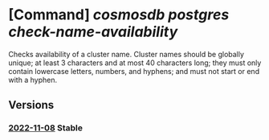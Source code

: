 # [Command] _cosmosdb postgres check-name-availability_

Checks availability of a cluster name. Cluster names should be globally unique; at least 3 characters and at most 40 characters long; they must only contain lowercase letters, numbers, and hyphens; and must not start or end with a hyphen.

## Versions

### [2022-11-08](/Resources/mgmt-plane/L3N1YnNjcmlwdGlvbnMve30vcHJvdmlkZXJzL21pY3Jvc29mdC5kYmZvcnBvc3RncmVzcWwvY2hlY2tuYW1lYXZhaWxhYmlsaXR5/2022-11-08.xml) **Stable**

<!-- mgmt-plane /subscriptions/{}/providers/microsoft.dbforpostgresql/checknameavailability 2022-11-08 -->
